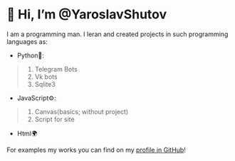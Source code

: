 # 👋 Hi, I’m @YaroslavShutov #

I am a programming man. I leran and created projects in such programming languages ​​as:

+ Python🐍:
>1. Telegram Bots
>2. Vk bots
>3. Sqlite3

+ JavaScript⚙️:
>1. Canvas(basics; without project)
>2. Script for site

+ Html🌍

For examples my works you can find on my [profile in GitHub](https://github.com/YaroslavShutov/YaroslavShutov/)!
